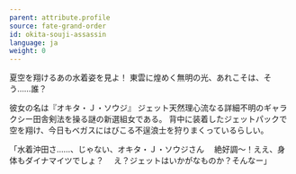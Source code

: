 ```yaml
---
parent: attribute.profile
source: fate-grand-order
id: okita-souji-assassin
language: ja
weight: 0
---
```


夏空を翔けるあの水着姿を見よ！
東雲に煌めく無明の光、あれこそは、そう……誰？

彼女の名は『オキタ・Ｊ・ソウジ』
ジェット天然理心流なる詳細不明のギャラクシー田舎剣法を操る謎の新選組女である。
背中に装着したジェットパックで空を翔け、今日もベガスにはびこる不逞浪士を狩りまくっているらしい。

「水着沖田さ……、じゃない、オキタ・Ｊ・ソウジさん
　絶好調～！ええ、身体もダイナマイツでしょ？
　え？ジェットはいかがなものか？そんなー」
